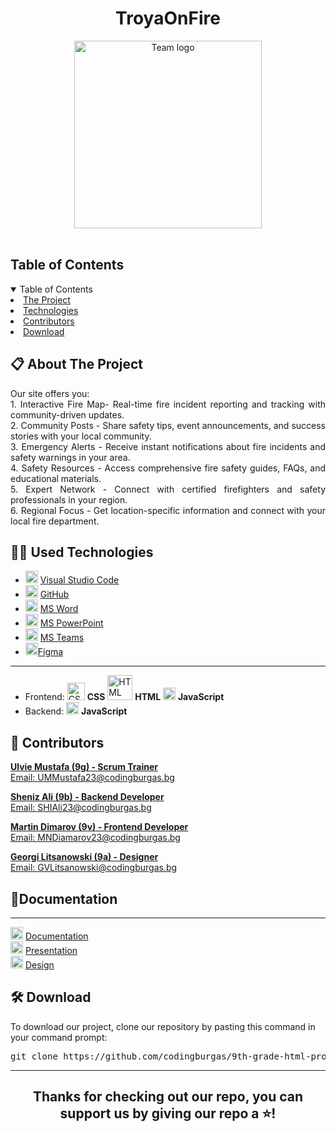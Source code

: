 <h1 align="center"> TroyaOnFire </h1>
<div align="center">
<img src = "https://github.com/user-attachments/assets/a1fa9da4-d546-464d-bec6-02ced3278856" width = "300" alt = "Team logo" />
</div>
 
<br>
<!-- TABLE OF CONTENTS -->
<h2 id="table-of-contents">Table of Contents</h2>
<details open="open">
<summary>Table of Contents</summary>
<li><a href="#about-the-project">  The Project</a></li>
<li><a href="#used-technologies">  Technologies</a></li>
<li><a href="#contributors">   Contributors</a></li>
<li><a href="#download">    Download</a></li>
</details>

 
 
 
    
<!-- ABOUT THE PROJECT -->
<h2 id="about-the-project"> 📋 About The Project</h2>
<p align="justify">
 Our site offers you:
 <br>
 1. Interactive Fire Map- Real-time fire incident reporting and tracking with community-driven updates.
 <br>
 2. Community Posts - Share safety tips, event announcements, and success stories with your local community.
 <br>
 3. Emergency Alerts - Receive instant notifications about fire incidents and safety warnings in your area.
 <br>
 4. Safety Resources - Access comprehensive fire safety guides, FAQs, and educational materials.
 <br>
 5. Expert Network - Connect with certified firefighters and safety professionals in your region.
 <br>
 6. Regional Focus - Get location-specific information and connect with your local fire department.
</p>

 
    
 
 
  
</details>
</td></tr></table>
<p></p>

## 🧑‍💻 Used Technologies
- <img src="https://images-eds-ssl.xboxlive.com/image?url=4rt9.lXDC4H_93laV1_eHHFT949fUipzkiFOBH3fAiZZUCdYojwUyX2aTonS1aIwMrx6NUIsHfUHSLzjGJFxxj7kCzMIlSC20SNjaJf9GmG15ocnF.zbBRgxMSlB7Ejh6FbgNzxLvZOoW7N3ML56fn3m5Z4MO.M8pYrCFVKIhqM-&format=source" width="20" alt="Visual Studio Code"> <a href="https://code.visualstudio.com/">Visual Studio Code</a>
- <img src="https://upload.wikimedia.org/wikipedia/commons/9/91/Octicons-mark-github.svg" width="20" alt="GitHub Logo"> <a href="https://github.com/">GitHub</a>
- <img src="https://upload.wikimedia.org/wikipedia/commons/thumb/f/fd/Microsoft_Office_Word_%282019%E2%80%93present%29.svg/2203px-Microsoft_Office_Word_%282019%E2%80%93present%29.svg.png" width="20" alt="MS Word Logo"> <a href="https://en.wikipedia.org/wiki/Microsoft_Word">MS Word</a>
- <img src="https://upload.wikimedia.org/wikipedia/commons/3/3b/Microsoft_PowerPoint_Logo.png" width="20" alt="MS PowerPoint Logo"> <a href="https://bg.wikipedia.org/wiki/Microsoft_PowerPoint">MS PowerPoint</a>
- <img src="https://upload.wikimedia.org/wikipedia/commons/thumb/c/c9/Microsoft_Office_Teams_%282018%E2%80%93present%29.svg/2203px-Microsoft_Office_Teams_%282018%E2%80%93present%29.svg.png" width="20" alt="MS Teams Logo"> <a href="https://www.microsoft.com/en-us/microsoft-teams/group-chat-software">MS Teams</a>
- <img src="https://github.com/user-attachments/assets/84ef97f0-49fd-46c0-abbf-5cad9c3e3b4a" width="20" alt="Figma logo"><a href="https://www.figma.com/">Figma</a> 

-----------------------------------------------------------------------------------------------------------------------------------
- Frontend:  <img src="https://coryrylan.com/assets/images/posts/types/css.svg" width="28" alt="CSS Logo"> <b>CSS</b> <img src="https://kinsta.com/wp-content/uploads/2021/03/HTML-5-Badge-Logo.png" width="40" alt="HTML logo"> <b>HTML</b> <img src="https://github.com/user-attachments/assets/d4f70bb4-4593-4e95-9fb8-f4c56901da93" width="20" alt="JavaScrpipt logo"> <b>JavaScript</b>
- Backend:   <img src="https://github.com/user-attachments/assets/d4f70bb4-4593-4e95-9fb8-f4c56901da93" width="20" alt="JavaScrpipt logo"> <b>JavaScript</b>

 
    
<!-- CONTRIBUTORS -->
<h2 id="contributors">👥 Contributors</h2>
<p>
 
<b><a href="https://github.com/UMMustafa23">Ulvie Mustafa (9g) - Scrum Trainer</b> 
<br>
Email: UMMustafa23@codingburgas.bg
 
<b><a href="https://github.com/SHIAli23">Sheniz Ali (9b) - Backend Developer</b> 
<br>
Email: SHIAli23@codingburgas.bg
 
<b><a href="https://github.com/MNDiamarov23"> Martin Dimarov (9v) - Frontend Developer</b> 
<br>
Email: MNDiamarov23@codingburgas.bg
 
<b><a href="https://github.com/GVLitsanowski"> Georgi Litsanowski (9a) - Designer</b> 
<br>
Email: GVLitsanowski@codingburgas.bg
 
<h2>📁Documentation</h2>    
<hr>
 
<img src="https://upload.wikimedia.org/wikipedia/commons/thumb/f/fd/Microsoft_Office_Word_%282019%E2%80%93present%29.svg/2203px-Microsoft_Office_Word_%282019%E2%80%93present%29.svg.png" width="20" alt="MS Word Logo"> <a href="https://codingburgas-my.sharepoint.com/:w:/g/personal/ummustafa23_codingburgas_bg/Efvf-wQPDbJBpjCAaJw3JrABFpfE64I8Qo1sofYotvu1QA?e=vMYw2E">Documentation</a>
<br>
<img src="https://upload.wikimedia.org/wikipedia/commons/3/3b/Microsoft_PowerPoint_Logo.png" width="20" alt="MS PowerPoint Logo"> <a href="https://codingburgas-my.sharepoint.com/:p:/g/personal/ummustafa23_codingburgas_bg/EX7cbbiR6l5FnvdfRRyXX1IBfAfSGOGBTDqk-UVtgNFobg?rtime=N0piojKo3Ug">Presentation</a>
<br>
<img src="https://upload.wikimedia.org/wikipedia/commons/a/ad/Figma-1-logo.png" width="20" alt="Figma logo"> <a href="https://www.figma.com/design/41ih1ZusMM0jOpY0uMhZno/TroyaOnFire?node-id=0-1&t=X4Ug0RB4BYUUgYf1-1">Design</a>
<br>
</p>
<h2>🛠️ Download</h2>
<p>To download our project, clone our repository by pasting this command in your command prompt:</p>
<pre align="center">git clone https://github.com/codingburgas/9th-grade-html-project-troyaonfire.git</pre>
 
<hr>
 
<h2 align="center">Thanks for checking out our repo, you can support us by giving our repo a ⭐️!</h2>
